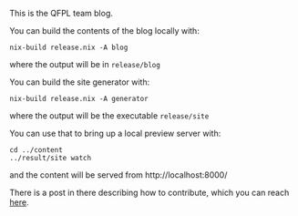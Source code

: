 This is the QFPL team blog.

You can build the contents of the blog locally with: 
```
nix-build release.nix -A blog
```
where the output will be in `release/blog`

You can build the site generator with:
```
nix-build release.nix -A generator
```
where the output will be the executable  `release/site`

You can use that to bring up a local preview server with:
```
cd ../content
../result/site watch
```
and the content will be served from http://localhost:8000/

There is a post in there describing how to contribute, which you can reach [here](https://github.com/qfpl/blog/blob/master/content/posts/writing-for-the-fp-blog.md).
